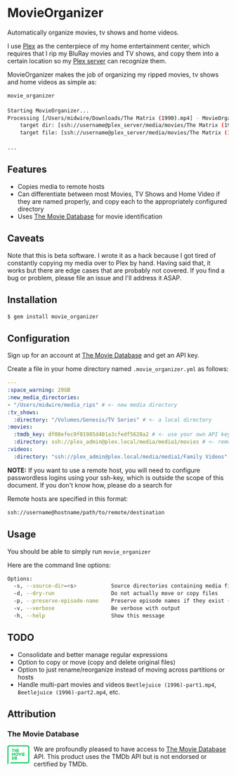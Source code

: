 # MovieOrganizer

Automatically organize movies, tv shows and home videos.

I use [Plex](https://www.plex.tv/) as the centerpiece of my home entertainment center, which requires that I rip my BluRay movies and TV shows, and copy them into a certain location so my [Plex server](https://www.plex.tv/downloads/) can recognize them.

MovieOrganizer makes the job of organizing my ripped movies, tv shows and home videos as simple as:

```bash
movie_organizer

Starting MovieOrganizer...
Processing [/Users/midwire/Downloads/The Matrix (1990).mp4] - MovieOrganizer::Movie
    target dir: [ssh://username@plex_server/media/movies/The Matrix (1990)]
    target file: [ssh://username@plex_server/media/movies/The Matrix (1990)/The Matrix (1990).mp4]

...
```

## Features

* Copies media to remote hosts
* Can differentiate between most Movies, TV Shows and Home Video if they are named properly, and copy each to the appropriately configured directory
* Uses [The Movie Database](https://www.themoviedb.org) for movie identification

## Caveats

Note that this is beta software. I wrote it as a hack because I got tired of constantly copying my media over to Plex by hand.  Having said that, it works but there are edge cases that are probably not covered. If you find a bug or problem, please file an issue and I'll address it ASAP.

## Installation

    $ gem install movie_organizer

## Configuration

Sign up for an account at [The Movie Database](https://www.themoviedb.org/) and get an API key.

Create a file in your home directory named `.movie_organizer.yml` as follows:

```yaml
---
:space_warning: 20GB
:new_media_directories:
- "/Users/midwire/media_rips" # <- new media directory
:tv_shows:
  :directory: "/Volumes/Genesis/TV Series" # <- a local directory
:movies:
  :tmdb_key: df08efec9f01985d401a3cfedf5628a2 # <- use your own API key (this one is fake)
  :directory: ssh://plex_admin@plex.local/media/media1/movies # <- remote directory
:videos:
  :directory: "ssh://plex_admin@plex.local/media/media1/Family Videos" # <- remote directory
```

**NOTE:** If you want to use a remote host, you will need to configure passwordless logins using your ssh-key, which is outside the scope of this document.  If you don't know how, please do a search for

Remote hosts are specified in this format:

```bash
ssh://username@hostname/path/to/remote/destination
```

## Usage

You should be able to simply run `movie_organizer`

Here are the command line options:

```bash
Options:
  -s, --source-dir=<s>           Source directories containing media files. Colon (:) separated. (Default: /Users/midwire/media_rips)
  -d, --dry-run                  Do not actually move or copy files
  -p, --preserve-episode-name    Preserve episode names if they exist (experimental)
  -v, --verbose                  Be verbose with output
  -h, --help                     Show this message
```

## TODO

* Consolidate and better manage regular expressions
* Option to copy or move (copy and delete original files)
* Option to just rename/reorganize instead of moving across partitions or hosts
* Handle multi-part movies and videos `Beetlejuice (1996)-part1.mp4`, `Beetlejuice (1996)-part2.mp4`, etc.

## Attribution

### The Movie Database

<img src="tmdb-logo-primary-green.png" alt="TMDB Logo" style="float:left; padding: 0 10px 0 0;"/> We are profoundly pleased to have access to [The Movie Database](https://www.themoviedb.org) API. This product uses the TMDb API but is not endorsed or certified by TMDb.
